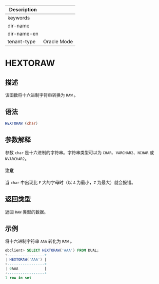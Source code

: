 | Description   |                 |
|---------------|-----------------|
| keywords      |                 |
| dir-name      |                 |
| dir-name-en   |                 |
| tenant-type   | Oracle Mode     |

# HEXTORAW

## 描述

该函数将十六进制字符串转换为 `RAW` 。

## 语法

```sql
HEXTORAW (char)
```

## 参数解释

参数 `char` 是十六进制的字符串。字符串类型可以为 `CHAR`、`VARCHAR2`、`NCHAR` 或 `NVARCHAR2`。
  <main id="notice" type='notice'>
    <h4>注意</h4>
    <p>当 <code>char</code> 中出现比 <code>F</code> 大的字母时（以 <code>A</code> 为最小，<code>Z</code> 为最大）就会报错。</p>
  </main>

## 返回类型

返回 `RAW` 类型的数据。

## 示例

将十六进制字符串 `AAA` 转化为 `RAW` 。

```sql
obclient> SELECT HEXTORAW('AAA') FROM DUAL;
+-----------------+
| HEXTORAW('AAA') |
+-----------------+
| 0AAA            |
+-----------------+
1 row in set
```
